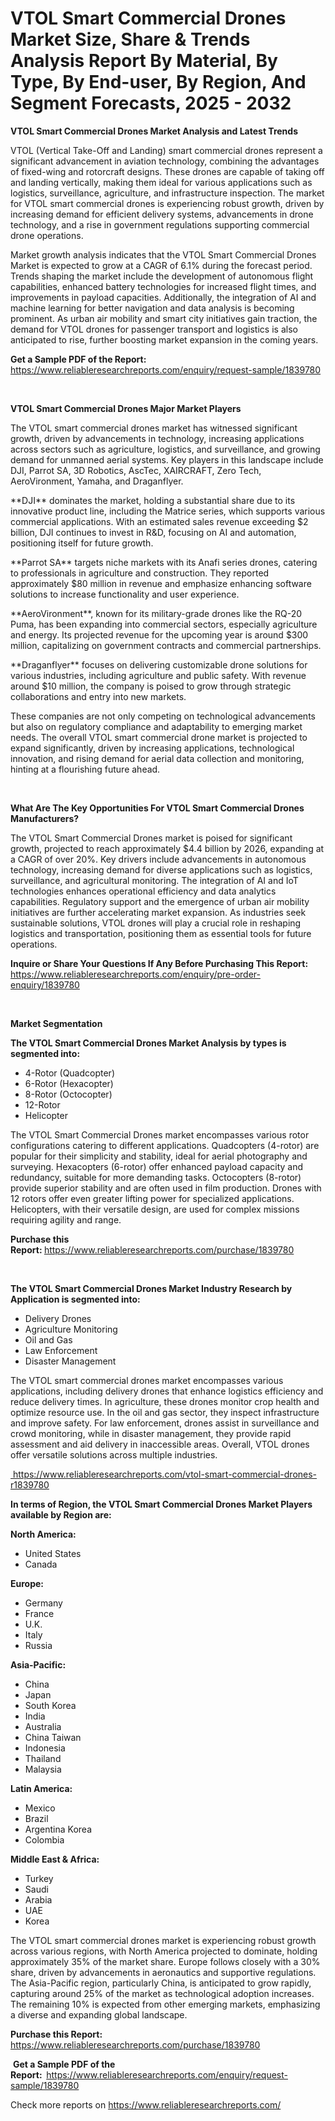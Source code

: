 <p><h1>VTOL Smart Commercial Drones Market Size, Share & Trends Analysis Report By Material, By Type, By End-user, By Region, And Segment Forecasts, 2025 - 2032</h1></p><p><strong>VTOL Smart Commercial Drones Market Analysis and Latest Trends</strong></p>
<p><p>VTOL (Vertical Take-Off and Landing) smart commercial drones represent a significant advancement in aviation technology, combining the advantages of fixed-wing and rotorcraft designs. These drones are capable of taking off and landing vertically, making them ideal for various applications such as logistics, surveillance, agriculture, and infrastructure inspection. The market for VTOL smart commercial drones is experiencing robust growth, driven by increasing demand for efficient delivery systems, advancements in drone technology, and a rise in government regulations supporting commercial drone operations.</p><p>Market growth analysis indicates that the VTOL Smart Commercial Drones Market is expected to grow at a CAGR of 6.1% during the forecast period. Trends shaping the market include the development of autonomous flight capabilities, enhanced battery technologies for increased flight times, and improvements in payload capacities. Additionally, the integration of AI and machine learning for better navigation and data analysis is becoming prominent. As urban air mobility and smart city initiatives gain traction, the demand for VTOL drones for passenger transport and logistics is also anticipated to rise, further boosting market expansion in the coming years.</p></p>
<p><strong>Get a Sample PDF of the Report:&nbsp;</strong> <a href="https://www.reliableresearchreports.com/enquiry/request-sample/1839780?utm_campaign=2327&utm_medium=2&utm_source=Github&utm_content=ia&utm_term=13022025&utm_id=vtol-smart-commercial-drones">https://www.reliableresearchreports.com/enquiry/request-sample/1839780</a></p>
<p>&nbsp;</p>
<p><strong>VTOL Smart Commercial Drones Major Market Players</strong></p>
<p><p>The VTOL smart commercial drones market has witnessed significant growth, driven by advancements in technology, increasing applications across sectors such as agriculture, logistics, and surveillance, and growing demand for unmanned aerial systems. Key players in this landscape include DJI, Parrot SA, 3D Robotics, AscTec, XAIRCRAFT, Zero Tech, AeroVironment, Yamaha, and Draganflyer.</p><p>**DJI** dominates the market, holding a substantial share due to its innovative product line, including the Matrice series, which supports various commercial applications. With an estimated sales revenue exceeding $2 billion, DJI continues to invest in R&D, focusing on AI and automation, positioning itself for future growth.</p><p>**Parrot SA** targets niche markets with its Anafi series drones, catering to professionals in agriculture and construction. They reported approximately $80 million in revenue and emphasize enhancing software solutions to increase functionality and user experience.</p><p>**AeroVironment**, known for its military-grade drones like the RQ-20 Puma, has been expanding into commercial sectors, especially agriculture and energy. Its projected revenue for the upcoming year is around $300 million, capitalizing on government contracts and commercial partnerships.</p><p>**Draganflyer** focuses on delivering customizable drone solutions for various industries, including agriculture and public safety. With revenue around $10 million, the company is poised to grow through strategic collaborations and entry into new markets.</p><p>These companies are not only competing on technological advancements but also on regulatory compliance and adaptability to emerging market needs. The overall VTOL smart commercial drone market is projected to expand significantly, driven by increasing applications, technological innovation, and rising demand for aerial data collection and monitoring, hinting at a flourishing future ahead.</p></p>
<p>&nbsp;</p>
<p><strong>What Are The Key Opportunities For VTOL Smart Commercial Drones Manufacturers?</strong></p>
<p><p>The VTOL Smart Commercial Drones market is poised for significant growth, projected to reach approximately $4.4 billion by 2026, expanding at a CAGR of over 20%. Key drivers include advancements in autonomous technology, increasing demand for diverse applications such as logistics, surveillance, and agricultural monitoring. The integration of AI and IoT technologies enhances operational efficiency and data analytics capabilities. Regulatory support and the emergence of urban air mobility initiatives are further accelerating market expansion. As industries seek sustainable solutions, VTOL drones will play a crucial role in reshaping logistics and transportation, positioning them as essential tools for future operations.</p></p>
<p><strong>Inquire or Share Your Questions If Any Before Purchasing This Report:</strong> <a href="https://www.reliableresearchreports.com/enquiry/pre-order-enquiry/1839780?utm_campaign=2327&utm_medium=2&utm_source=Github&utm_content=ia&utm_term=13022025&utm_id=vtol-smart-commercial-drones">https://www.reliableresearchreports.com/enquiry/pre-order-enquiry/1839780</a></p>
<p>&nbsp;</p>
<p><strong>Market Segmentation</strong></p>
<p><strong>The VTOL Smart Commercial Drones Market Analysis by types is segmented into:</strong></p>
<p><ul><li>4-Rotor (Quadcopter)</li><li>6-Rotor (Hexacopter)</li><li>8-Rotor (Octocopter)</li><li>12-Rotor</li><li>Helicopter</li></ul></p>
<p><p>The VTOL Smart Commercial Drones market encompasses various rotor configurations catering to different applications. Quadcopters (4-rotor) are popular for their simplicity and stability, ideal for aerial photography and surveying. Hexacopters (6-rotor) offer enhanced payload capacity and redundancy, suitable for more demanding tasks. Octocopters (8-rotor) provide superior stability and are often used in film production. Drones with 12 rotors offer even greater lifting power for specialized applications. Helicopters, with their versatile design, are used for complex missions requiring agility and range.</p></p>
<p><strong>Purchase this Report:&nbsp;</strong><a href="https://www.reliableresearchreports.com/purchase/1839780?utm_campaign=2327&utm_medium=2&utm_source=Github&utm_content=ia&utm_term=13022025&utm_id=vtol-smart-commercial-drones">https://www.reliableresearchreports.com/purchase/1839780</a></p>
<p>&nbsp;</p>
<p><strong>The VTOL Smart Commercial Drones Market Industry Research by Application is segmented into:</strong></p>
<p><ul><li>Delivery Drones</li><li>Agriculture Monitoring</li><li>Oil and Gas</li><li>Law Enforcement</li><li>Disaster Management</li></ul></p>
<p><p>The VTOL smart commercial drones market encompasses various applications, including delivery drones that enhance logistics efficiency and reduce delivery times. In agriculture, these drones monitor crop health and optimize resource use. In the oil and gas sector, they inspect infrastructure and improve safety. For law enforcement, drones assist in surveillance and crowd monitoring, while in disaster management, they provide rapid assessment and aid delivery in inaccessible areas. Overall, VTOL drones offer versatile solutions across multiple industries.</p></p>
<p><a href="https://www.reliableresearchreports.com/vtol-smart-commercial-drones-r1839780?utm_campaign=2327&utm_medium=2&utm_source=Github&utm_content=ia&utm_term=13022025&utm_id=vtol-smart-commercial-drones">&nbsp;https://www.reliableresearchreports.com/vtol-smart-commercial-drones-r1839780</a></p>
<p><strong>In terms of Region, the VTOL Smart Commercial Drones Market Players available by Region are:</strong></p>
<p>
    <p> <strong> North America: </strong>
        <ul>
            <li>United States</li>
            <li>Canada</li>
        </ul>
        </p> 
    <p> <strong> Europe: </strong>
        <ul>
            <li>Germany</li>
            <li>France</li>
            <li>U.K.</li>
            <li>Italy</li>
            <li>Russia</li>
        </ul>
        </p> 
    <p> <strong> Asia-Pacific: </strong>
        <ul>
            <li>China</li>
            <li>Japan</li>
            <li>South Korea</li>
            <li>India</li>
            <li>Australia</li>
            <li>China Taiwan</li>
            <li>Indonesia</li>
            <li>Thailand</li>
            <li>Malaysia</li>
        </ul>
        </p> 
    <p> <strong> Latin America: </strong>
        <ul>
            <li>Mexico</li>
            <li>Brazil</li>
            <li>Argentina Korea</li>
            <li>Colombia</li>
        </ul>
        </p> 
    <p> <strong> Middle East & Africa: </strong>
        <ul>
            <li>Turkey</li>
            <li>Saudi</li>
            <li>Arabia</li>
            <li>UAE</li>
            <li>Korea</li>
        </ul>
    </p>
    </p>
<p><p>The VTOL smart commercial drones market is experiencing robust growth across various regions, with North America projected to dominate, holding approximately 35% of the market share. Europe follows closely with a 30% share, driven by advancements in aeronautics and supportive regulations. The Asia-Pacific region, particularly China, is anticipated to grow rapidly, capturing around 25% of the market as technological adoption increases. The remaining 10% is expected from other emerging markets, emphasizing a diverse and expanding global landscape.</p></p>
<p><strong>Purchase this Report: </strong><a href="https://www.reliableresearchreports.com/purchase/1839780?utm_campaign=2327&utm_medium=2&utm_source=Github&utm_content=ia&utm_term=13022025&utm_id=vtol-smart-commercial-drones">https://www.reliableresearchreports.com/purchase/1839780</a></p>
<p>&nbsp;<strong>Get a Sample PDF of the Report:&nbsp;&nbsp;</strong><a href="https://www.reliableresearchreports.com/enquiry/request-sample/1839780?utm_campaign=2327&utm_medium=2&utm_source=Github&utm_content=ia&utm_term=13022025&utm_id=vtol-smart-commercial-drones">https://www.reliableresearchreports.com/enquiry/request-sample/1839780</a></p>
<p><strong></strong></p>
<p>Check more reports on <a href="https://www.reliableresearchreports.com/?utm_campaign=2327&utm_medium=2&utm_source=Github&utm_content=ia&utm_term=13022025&utm_id=vtol-smart-commercial-drones">https://www.reliableresearchreports.com/</a></p>